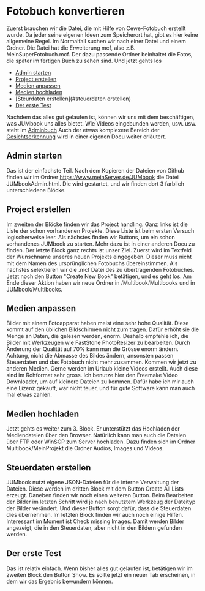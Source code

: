 # Fotobuch konvertieren
Zuerst brauchen wir die Datei, die mit Hilfe von Cewe-Fotobuch erstellt wurde. Da jeder seine eigenen Ideen zum Speicherort hat, gibt es hier keine allgemeine Regel.
Im Normalfall suchen wir nach einer Datei und einem Ordner. Die Datei hat die Erweiterung mcf, also z.B. MeinSuperFotobuch.mcf. Der dazu passende Ordner beinhaltet die Fotos, die später im fertigen Buch zu sehen sind.
Und jetzt gehts los
- [Admin starten](#admin-starten)
- [Project erstellen](#project-erstellen)
- [Medien anpassen](#medien-anpassen)
- [Medien hochladen](#medien-hochladen)
- [Steurdaten erstellen](#steuerdaten erstellen)
- [Der erste Test](#der-erste-test)

Nachdem das alles gut gelaufen ist, können wir uns mit dem beschäftigen, was JUMbook uns alles bietet. Wie Videos eingebunden werden, usw. usw. steht im [Adminbuch](https://www.github.com/jumjum123/JUMbook/docu/Adminbuch.md)
Auch der etwas komplexere Bereich der [Gesichtserkennung](https://www.github.com/JUMbook/docu/Gesichtserkennung.md) wird in einer eigenen Docu weiter erläutert.

## Admin starten
Das ist der einfachste Teil. Nach dem Kopieren der Dateien von Github finden wir im Ordner https://www.meinServer.de/JUMbook die Datei JUMbookAdmin.html. Die wird gestartet, und wir finden dort 3 farblich unterschiedene Blöcke.

## Project erstellen
Im zweiten der Blöcke finden wir das Project handling. Ganz links ist die Liste der schon vorhandenen Projekte. Diese Liste ist beim ersten Versuch logischerweise leer. Als nächstes finden wir Buttons, um ein schon vorhandenes JUMbook zu starten. Mehr dazu ist in einer anderen Docu zu finden.
Der letzte Block ganz rechts ist unser Ziel. Zuerst wird im Textfeld der Wunschname unseres neuen Projekts eingegeben. Dieser muss nicht mit dem Namen des ursprünglichen Fotobuchs übereinstimmen.
Als nächstes selektieren wir die .mcf Datei des zu übertragenden Fotobuches.
Jetzt noch den Button "Create New Book" betätigen, und es geht los. Am Ende dieser Aktion haben wir neue Ordner in /Multibook/Multibooks und in JUMbook/Multibooks.

## Medien anpassen
Bilder mit einem Fotoapparat haben meist eine sehr hohe Qualität. Diese kommt auf den üblichen Bildschirmen nicht zum tragen. Dafür erhöht sie die Menge an Daten, die gelesen werden, enorm. Deshalb empfehle ich, die Bilder mit Werkzeugen wie FastStone PhotoResizer zu bearbeiten. Durch Änderung der Qualität auf 70% kann man die Grösse enorm ändern. Achtung, nicht die Abmasse des Bildes ändern, ansonsten passen Steuerdaten und das Fotobuch nicht mehr zusammen.
Kommen wir jetzt zu anderen Medien. Gerne werden im Urlaub kleine Videos erstellt. Auch diese sind im Rohformat sehr gross. Ich benutze hier den Freemake Video Downloader, um auf kleinere Dateien zu kommen. Dafür habe ich mir auch eine Lizenz gekauft, war nicht teuer, und für gute Software kann man auch mal etwas zahlen.

## Medien hochladen
Jetzt gehts es weiter zum 3. Block. Er unterstützt das Hochladen der Mediendateien über den Browser. Natürlich kann man auch die Dateien über FTP oder WinSCP zum Server hochladen. Dazu finden sich im Ordner Multibook/MeinProjekt die Ordner Audios, Images und Videos.

## Steuerdaten erstellen
JUMbook nutzt eigene JSON-Dateien für die interne Verwaltung der Dateien. Diese werden im dritten Block mit dem Button Create All Lists erzeugt.
Daneben finden wir noch einen weiteren Button. Beim Bearbeiten der Bilder im letzten Schritt wird je nach benutztem Werkzeug der Dateityp der Bilder verändert. Und dieser Button sorgt dafür, dass die Steuerdaten dies übernehmen.
Im letzten Block finden wir auch noch einige Hilfen. Interessant im Moment ist Check missing Images. Damit werden Bilder angezeigt, die in den Steuerdaten, aber nicht in den Bildern gefunden werden.

## Der erste Test
Das ist relativ einfach. Wenn bisher alles gut gelaufen ist, betätigen wir im zweiten Block den Button Show. Es sollte jetzt ein neuer Tab erscheinen, in dem wir das Ergebnis bewundern können.
